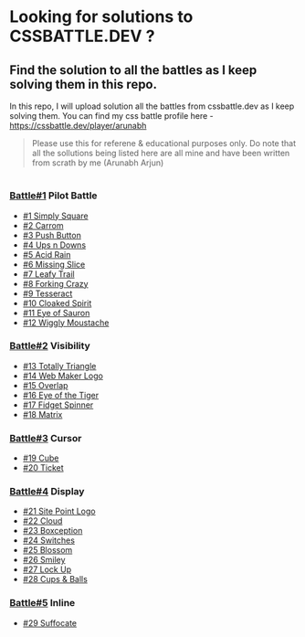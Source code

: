 # Looking for solutions to CSSBATTLE.DEV ?

## Find the solution to all the battles as I keep solving them in this repo.

In this repo, I will upload solution all the battles from cssbattle.dev as I keep solving them. You can find my css battle profile here - https://cssbattle.dev/player/arunabh

> Please use this for referene & educational purposes only. Do note that all the sollutions being listed here are all mine and have been written from scrath by me (Arunabh Arjun)

#

### [Battle#1](https://github.com/arunabharjun/CSSBattle/tree/main/battle%231) Pilot Battle
* [#1 Simply Square](https://github.com/arunabharjun/CSSBattle/blob/main/battle%231/%231_simply_square.html)
* [#2 Carrom](https://github.com/arunabharjun/CSSBattle/blob/main/battle%231/%232_Carrom.html)
* [#3 Push Button](https://github.com/arunabharjun/CSSBattle/blob/main/battle%231/%233_push_button.html)
* [#4 Ups n Downs](https://github.com/arunabharjun/CSSBattle/blob/main/battle%231/%234_ups_n_downs.html)
* [#5 Acid Rain](https://github.com/arunabharjun/CSSBattle/blob/main/battle%231/%235_acid_rain.html)
* [#6 Missing Slice](https://github.com/arunabharjun/CSSBattle/blob/main/battle%231/%236_missing_slice.html)
* [#7 Leafy Trail](https://github.com/arunabharjun/CSSBattle/blob/main/battle%231/%237_leafy_trail.html)
* [#8 Forking Crazy](https://github.com/arunabharjun/CSSBattle/blob/main/battle%231/%238_Forking_Crazy.html)
* [#9 Tesseract](https://github.com/arunabharjun/CSSBattle/blob/main/battle%231/%239_tesseract.html)
* [#10 Cloaked Spirit](https://github.com/arunabharjun/CSSBattle/blob/main/battle%231/%2310_Cloaked_Spirit.html)
* [#11 Eye of Sauron](https://github.com/arunabharjun/CSSBattle/blob/main/battle%231/%2311_Eye_of_sauron.html)
* [#12 Wiggly Moustache](https://github.com/arunabharjun/CSSBattle/blob/main/battle%231/%2312_Wiggly_Moustache.html)

### [Battle#2](https://github.com/arunabharjun/CSSBattle/tree/main/battle%232) Visibility
* [#13 Totally Triangle](https://github.com/arunabharjun/CSSBattle/blob/main/battle%232/%2313_Totally_Triangle.html)
* [#14 Web Maker Logo](https://github.com/arunabharjun/CSSBattle/blob/main/battle%232/%2314_web_maker_logo.html)
* [#15 Overlap](https://github.com/arunabharjun/CSSBattle/blob/main/battle%232/%2315_overlap.html)
* [#16 Eye of the Tiger](https://github.com/arunabharjun/CSSBattle/blob/main/battle%232/%2316_eye_of_the_tiger.html)
* [#17 Fidget Spinner](https://github.com/arunabharjun/CSSBattle/blob/main/battle%232/%2317_fidget_spinner.html)
* [#18 Matrix](https://github.com/arunabharjun/CSSBattle/blob/main/battle%232/%2318_Matrix.html)

### [Battle#3](https://github.com/arunabharjun/CSSBattle/tree/main/battle%233) Cursor
* [#19 Cube](https://github.com/arunabharjun/CSSBattle/blob/main/battle%233/%2319_Cube.html)
* [#20 Ticket](https://github.com/arunabharjun/CSSBattle/blob/main/battle%233/%2320_Ticket.html)

### [Battle#4](https://github.com/arunabharjun/CSSBattle/tree/main/battle%234) Display
* [#21 Site Point Logo](https://github.com/arunabharjun/CSSBattle/blob/main/battle%234/%2321_SitePoint_Logo.html)
* [#22 Cloud](https://github.com/arunabharjun/CSSBattle/blob/main/battle%234/%2322_Cloud.html)
* [#23 Boxception](https://github.com/arunabharjun/CSSBattle/blob/main/battle%234/%2323_Boxception.html)
* [#24 Switches](https://github.com/arunabharjun/CSSBattle/blob/main/battle%234/%2324_Switches.html)
* [#25 Blossom](https://github.com/arunabharjun/CSSBattle/blob/main/battle%234/%2325_blossom.html)
* [#26 Smiley](https://github.com/arunabharjun/CSSBattle/blob/main/battle%234/%2326_Smiley.html)
* [#27 Lock Up](https://github.com/arunabharjun/CSSBattle/blob/main/battle%234/%2327_Lock_Up.html)
* [#28 Cups & Balls](https://github.com/arunabharjun/CSSBattle/blob/main/battle%234/%2328_Cups_%26_Balls.html)


### [Battle#5](https://github.com/arunabharjun/CSSBattle/tree/main/battle%235) Inline
* [#29 Suffocate](https://github.com/arunabharjun/CSSBattle/blob/main/battle%235/%2329_Suffocate.html)



